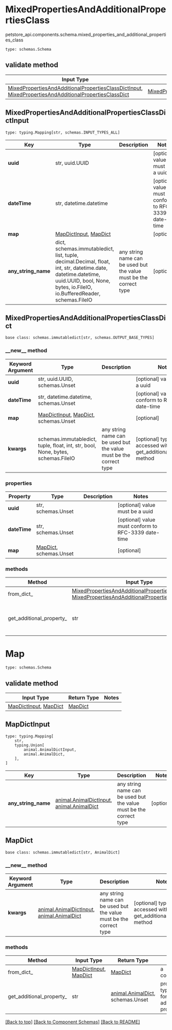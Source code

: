 # MixedPropertiesAndAdditionalPropertiesClass
petstore_api.components.schema.mixed_properties_and_additional_properties_class
```
type: schemas.Schema
```

## validate method
Input Type | Return Type | Notes
------------ | ------------- | -------------
[MixedPropertiesAndAdditionalPropertiesClassDictInput](#mixedpropertiesandadditionalpropertiesclassdictinput), [MixedPropertiesAndAdditionalPropertiesClassDict](#mixedpropertiesandadditionalpropertiesclassdict) | [MixedPropertiesAndAdditionalPropertiesClassDict](#mixedpropertiesandadditionalpropertiesclassdict) |

## MixedPropertiesAndAdditionalPropertiesClassDictInput
```
type: typing.Mapping[str, schemas.INPUT_TYPES_ALL]
```
Key | Type |  Description | Notes
------------ | ------------- | ------------- | -------------
**uuid** | str, uuid.UUID |  | [optional] value must be a uuid
**dateTime** | str, datetime.datetime |  | [optional] value must conform to RFC-3339 date-time
**map** | [MapDictInput](#mapdictinput), [MapDict](#mapdict) |  | [optional]
**any_string_name** | dict, schemas.immutabledict, list, tuple, decimal.Decimal, float, int, str, datetime.date, datetime.datetime, uuid.UUID, bool, None, bytes, io.FileIO, io.BufferedReader, schemas.FileIO | any string name can be used but the value must be the correct type | [optional]

## MixedPropertiesAndAdditionalPropertiesClassDict
```
base class: schemas.immutabledict[str, schemas.OUTPUT_BASE_TYPES]

```
### &lowbar;&lowbar;new&lowbar;&lowbar; method
Keyword Argument | Type | Description | Notes
---------------- | ---- | ----------- | -----
**uuid** | str, uuid.UUID, schemas.Unset |  | [optional] value must be a uuid
**dateTime** | str, datetime.datetime, schemas.Unset |  | [optional] value must conform to RFC-3339 date-time
**map** | [MapDictInput](#mapdictinput), [MapDict](#mapdict), schemas.Unset |  | [optional]
**kwargs** | schemas.immutabledict, tuple, float, int, str, bool, None, bytes, schemas.FileIO | any string name can be used but the value must be the correct type | [optional] typed value is accessed with the get_additional_property_ method

### properties
Property | Type | Description | Notes
-------- | ---- | ----------- | -----
**uuid** | str, schemas.Unset |  | [optional] value must be a uuid
**dateTime** | str, schemas.Unset |  | [optional] value must conform to RFC-3339 date-time
**map** | [MapDict](#mapdict), schemas.Unset |  | [optional]

### methods
Method | Input Type | Return Type | Notes
------ | ---------- | ----------- | ------
from_dict_ | [MixedPropertiesAndAdditionalPropertiesClassDictInput](#mixedpropertiesandadditionalpropertiesclassdictinput), [MixedPropertiesAndAdditionalPropertiesClassDict](#mixedpropertiesandadditionalpropertiesclassdict) | [MixedPropertiesAndAdditionalPropertiesClassDict](#mixedpropertiesandadditionalpropertiesclassdict) | a constructor
get_additional_property_ | str | schemas.immutabledict, tuple, float, int, str, bool, None, bytes, schemas.FileIO, schemas.Unset | provides type safety for additional properties

# Map
```
type: schemas.Schema
```

## validate method
Input Type | Return Type | Notes
------------ | ------------- | -------------
[MapDictInput](#mapdictinput), [MapDict](#mapdict) | [MapDict](#mapdict) |

## MapDictInput
```
type: typing.Mapping[
    str,
    typing.Union[
        animal.AnimalDictInput,
        animal.AnimalDict,
    ],
]
```
Key | Type |  Description | Notes
------------ | ------------- | ------------- | -------------
**any_string_name** | [animal.AnimalDictInput](../../components/schema/animal.md#animaldictinput), [animal.AnimalDict](../../components/schema/animal.md#animaldict) | any string name can be used but the value must be the correct type | [optional]

## MapDict
```
base class: schemas.immutabledict[str, AnimalDict]

```
### &lowbar;&lowbar;new&lowbar;&lowbar; method
Keyword Argument | Type | Description | Notes
---------------- | ---- | ----------- | -----
**kwargs** | [animal.AnimalDictInput](../../components/schema/animal.md#animaldictinput), [animal.AnimalDict](../../components/schema/animal.md#animaldict) | any string name can be used but the value must be the correct type | [optional] typed value is accessed with the get_additional_property_ method

### methods
Method | Input Type | Return Type | Notes
------ | ---------- | ----------- | ------
from_dict_ | [MapDictInput](#mapdictinput), [MapDict](#mapdict) | [MapDict](#mapdict) | a constructor
get_additional_property_ | str | [animal.AnimalDict](../../components/schema/animal.md#animaldict), schemas.Unset | provides type safety for additional properties

[[Back to top]](#top) [[Back to Component Schemas]](../../../README.md#Component-Schemas) [[Back to README]](../../../README.md)
